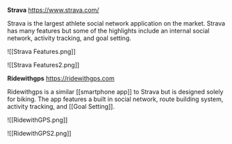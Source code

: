 
**Strava**
https://www.strava.com/

Strava is the largest athlete social network application on the market. Strava has many features but some of the highlights include an internal social network, activity tracking, and goal setting. 

![[Strava Features.png]]

![[Strava Features2.png]]




**Ridewithgps**
https://ridewithgps.com

Ridewithgps is a similar [[smartphone app]] to Strava but is designed solely for biking. The app features a built in social network, route building system, activity tracking, and [[Goal Setting]]. 

![[RidewithGPS.png]]


![[RidewithGPS2.png]]









